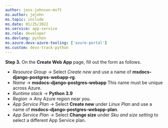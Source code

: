 ```yaml
---
author: jess-johnson-msft
ms.author: jejohn
ms.topic: include
ms.date: 01/25/2022
ms.service: app-service
ms.role: developer
ms.devlang: python
ms.azure.devx-azure-tooling: ['azure-portal']
ms.custom: devx-track-python
---
```


**Step 3.** On the **Create Web App** page, fill out the form as follows.

* *Resource Group* &rarr; Select *Create new* and use a name of **msdocs-django-postgres-webapp-rg**.
* *Name* &rarr; **msdocs-django-postgres-webapp** This name must be unique across Azure.
* *Runtime stack* &rarr; **Python 3.9**
* *Region* &rarr; Any Azure region near you.
* *App Service Plan* &rarr; Select **Create new** under *Linux Plan* and use a name of **msdocs-django-postgres-webapp-plan**.
* *App Service Plan* &rarr; Select **Change size** under *Sku and size setting* to select a different App Service plan.
